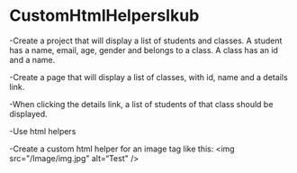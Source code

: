 # CustomHtmlHelpersIkub

-Create a project that will display a list of students and classes. A student has a name, email, age, gender and belongs to a class. A class has an id and a name.

-Create a page that will display a list of classes, with id, name and a details link.

-When clicking the details link, a list of students of that class should be displayed.

-Use html helpers

-Create a custom html helper for an image tag like this: <img src="/Image/img.jpg" alt=“Test" />
